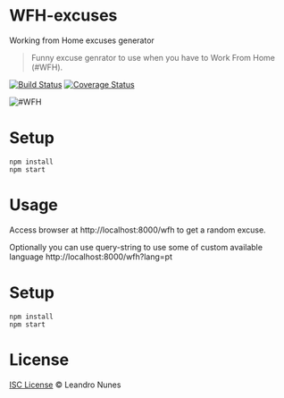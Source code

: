# WFH-excuses
Working from Home excuses generator

> Funny excuse genrator to use when you have to Work From Home (#WFH).

[![Build Status](https://travis-ci.org/lnfnunes/WFH-excuses.svg?branch=master)](https://travis-ci.org/lnfnunes/WFH-excuses)
[![Coverage Status](https://coveralls.io/repos/github/lnfnunes/WFH-excuses/badge.svg?branch=master)](https://coveralls.io/github/lnfnunes/WFH-excuses?branch=master)

![#WFH](https://media.tenor.com/images/9516072e24d292492bfb7975a1b0c774/tenor.gif)

# Setup
```shell
npm install
npm start
```

# Usage
Access browser at http://localhost:8000/wfh to get a random excuse.

Optionally you can use query-string to use some of custom available language http://localhost:8000/wfh?lang=pt

# Setup
```shell
npm install
npm start
```

# License
[ISC License](LICENSE.md) © Leandro Nunes
